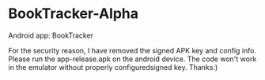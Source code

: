 # BookTracker-Alpha
Android app: BookTracker

For the security reason, I have removed the signed APK key and config info. Please run the app-release.apk on the android device. The code won't work in the emulator without properly configuredsigned key. Thanks:) 
